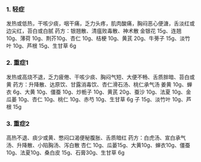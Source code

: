 ### 1. 轻症
发热或低热，干咳少痰，咽干痛，乏力头疼，肌肉酸痛，胸闷恶心便溏，舌淡红或边尖红，苔白或白腻
药方：银翘散、清瘟败毒散、神术散
金银花 15g、连翘 10g、薄荷 10g、荆芥10g、杏仁 10g、桔梗 10g、黄芪 20g、牛蒡子 15g、淡竹叶 10g、芦根 15g、生甘草 6g

### 2. 重症1
发热或高烧不退，乏力疲倦、干咳少痰、胸闷气短、大便不畅、舌质胖暗、苔白或黄
药方：升降散、达原饮、甘露消毒饮、杏仁滑石汤、桃仁承气汤
姜黄 10g、蝉衣 6g、大黄 10g、僵蚕 10g、炒栀子 10g、黄芪 20g、蚕沙 10g、法夏 10g、金瓜蒌 10g、杏仁 10g、桃仁 10g、赤芍 10g、生甘草 6g
子 15g、淡竹叶 10g、芦根 15g

### 3. 重症2
高热不退、痰少或黄、憋闷口渴便秘腹胀、舌质暗红
药方：白虎汤、宣白承气汤、升降散、小陷胸汤、泻白散
杏仁 10g、瓜蒌15g、大黄10g、蝉衣10g、僵蚕 10g、法夏10g、桑白皮 15g、石膏30g、生甘草 6g

